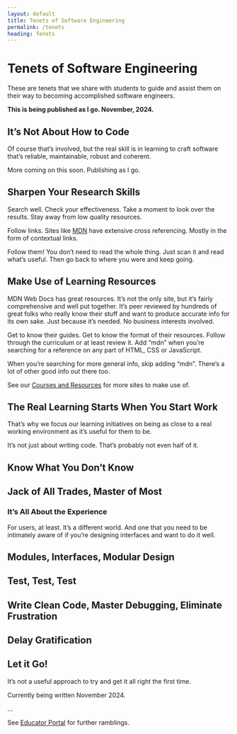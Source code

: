 ```yaml
---
layout: default
title: Tenets of Software Engineering
permalink: /tenets
heading: Tenets
---
```


# Tenets of Software Engineering

These are tenets that we share with students to guide and assist them on their way to becoming accomplished software engineers.

**This is being published as I go. November, 2024.**

## It’s Not About How to Code

Of course that’s involved, but the real skill is in learning to craft software that’s reliable, maintainable, robust and coherent.

More coming on this soon. Publishing as I go.

## Sharpen Your Research Skills

Search well. Check your effectiveness. Take a moment to look over the results. Stay away from low quality resources.

Follow links. Sites like [MDN](https://developer.mozilla.org/) have extensive cross referencing. Mostly in the form of contextual links.

Follow them! You don’t need to read the whole thing. Just scan it and read what’s useful. Then go back to where you were and keep going.

## Make Use of Learning Resources

MDN Web Docs has great resources. It’s not the only site, but it’s fairly comprehensive and well put together. It’s peer reviewed by hundreds of great folks who really know their stuff and want to produce accurate info for its own sake. Just because it’s needed. No business interests involved.

Get to know their guides. Get to know the format of their resources. Follow through the curriculum or at least review it. Add “mdn” when you’re searching for a reference on any part of HTML, CSS or JavaScript.

When you’re searching for more general info, skip adding “mdn”. There’s a lot of other good info out there too.

See our [Courses and Resources](/resources) for more sites to make use of.

## The Real Learning Starts When You Start  Work

That’s why we focus our learning initiatives on being as close to a real working environment as it’s useful for them to be.

It’s not just about writing code. That’s probably not even half of it.

## Know What You Don’t Know

## Jack of All Trades, Master of Most

### It’s All About the Experience

For users, at least. It’s a different world. And one that you need to be intimately aware of if you’re designing interfaces and want to do it well.

## Modules, Interfaces, Modular Design

## Test, Test, Test

## Write Clean Code, Master Debugging, Eliminate Frustration

## Delay Gratification

## Let it Go!

It’s not a useful approach to try and get it all right the first time.

Currently being written November 2024.

...

See [Educator Portal](/for-educators) for further ramblings.
